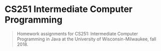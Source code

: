 # CS251 Intermediate Computer Programming

> Homework assignments for CS251: Intermediate Computer Programming in Java at the University of Wisconsin-Milwaukee, fall 2018.